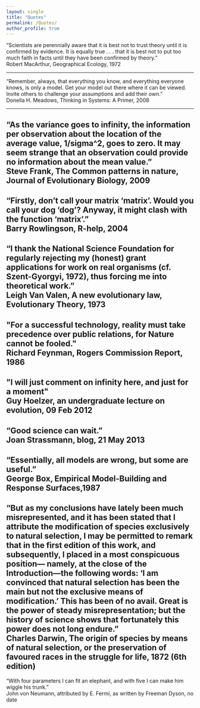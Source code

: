 ```yaml
---
layout: single
title: "Quotes"
permalink: /Quotes/
author_profile: true
---
```

“Scientists are perennially aware that it is best not to trust theory until it is confirmed by evidence. It is equally true . . . that it is best not to put too much faith in facts until they have been confirmed by theory.”  
Robert MacArthur, Geographical Ecology, 1972

***

“Remember, always, that everything you know, and everything everyone knows, is only a model. Get your model out there where it can be viewed. Invite others to challenge your assumptions and add their own.”  
Donella H. Meadows, Thinking in Systems: A Primer, 2008

---

“As the variance goes to infinity, the information per observation about the location of the average value, 1/sigma^2, goes to zero.  It may seem strange that an observation could provide no information about the mean value.”  
Steve Frank, The Common patterns in nature, Journal of Evolutionary Biology, 2009
---
“Firstly, don’t call your matrix ‘matrix’. Would you call your dog ‘dog’? Anyway, it might clash with the function ‘matrix’.”  
Barry Rowlingson, R-help, 2004
---
“I thank the National Science Foundation for regularly rejecting my (honest) grant applications for work on real organisms (cf. Szent-Gyorgyi, 1972), thus forcing me into theoretical work.”  
Leigh Van Valen, A new evolutionary law, Evolutionary Theory, 1973
---
"For a successful technology, reality must take precedence over public relations, for Nature cannot be fooled."  
Richard Feynman, Rogers Commission Report, 1986
---
"I will just comment on infinity here, and just for a moment"  
Guy Hoelzer, an undergraduate lecture on evolution, 09 Feb 2012
---
“Good science can wait.”  
Joan Strassmann, blog, 21 May 2013
---
“Essentially, all models are wrong, but some are useful.”  
George Box, Empirical Model-Building and Response Surfaces,1987
---
“But as my conclusions have lately been much misrepresented, and it has been stated that I attribute the modification of species exclusively to natural selection, I may be permitted to remark that in the first edition of this work, and subsequently, I placed in a most conspicuous position— namely, at the close of the Introduction—the following words: ‘I am convinced that natural selection has been the main but not the exclusive means of modification.’ This has been of no avail. Great is the power of steady misrepresentation; but the history of science shows that fortunately this power does not long endure.”  
Charles Darwin, The origin of species by means of natural selection, or the preservation of favoured races in the struggle for life, 1872 (6th edition)
---
“With four parameters I can fit an elephant, and with five I can make him wiggle his trunk.”  
John von Neumann, attributed by E. Fermi, as written by Freeman Dyson, no date
